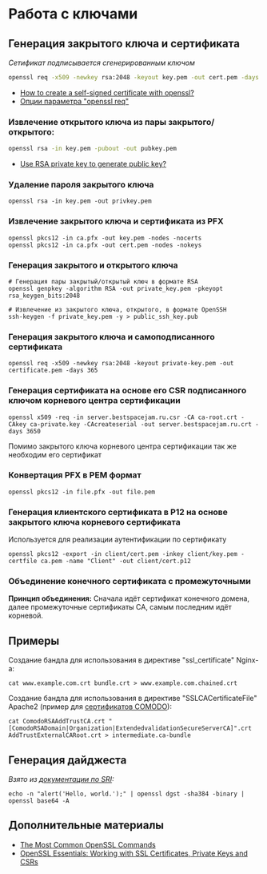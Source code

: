 # Работа с ключами

## Генерация закрытого ключа и сертификата

*Сетификат подписывается сгенерированным ключом*

```bash
openssl req -x509 -newkey rsa:2048 -keyout key.pem -out cert.pem -days 365
```

- [How to create a self-signed certificate with openssl?](https://stackoverflow.com/questions/10175812/how-to-create-a-self-signed-certificate-with-openssl)
- [Опции параметра "openssl req"](https://linux.die.net/man/1/req)


### Извлечение открытого ключа из пары закрытого/открытого:

```bash
openssl rsa -in key.pem -pubout -out pubkey.pem
```

- [Use RSA private key to generate public key?](https://stackoverflow.com/questions/5244129/use-rsa-private-key-to-generate-public-key)


### Удаление пароля закрытого ключа

```
openssl rsa -in key.pem -out privkey.pem
```

### Извлечение закрытого ключа и сертификата из PFX

```shell
openssl pkcs12 -in ca.pfx -out key.pem -nodes -nocerts
openssl pkcs12 -in ca.pfx -out cert.pem -nodes -nokeys
```

### Генерация закрытого и открытого ключа

```shell
# Генерация пары закрытый/открытый ключ в формате RSA
openssl genpkey -algorithm RSA -out private_key.pem -pkeyopt rsa_keygen_bits:2048

# Извлечение из закрытого ключа, открытого, в формате OpenSSH
ssh-keygen -f private_key.pem -y > public_ssh_key.pub
```

### Генерация закрытого ключа и самоподписанного сертификата 

```shell
openssl req -x509 -newkey rsa:2048 -keyout private-key.pem -out certificate.pem -days 365
```

### Генерация сертификата на основе его CSR подписанного ключом корневого центра сертификации 

```
openssl x509 -req -in server.bestspacejam.ru.csr -CA ca-root.crt -CAkey ca-private.key -CAcreateserial -out server.bestspacejam.ru.crt -days 3650
```
Помимо закрытого ключа корневого центра сертификации так же необходим его сертификат


### Конвертация PFX в PEM формат

```shell
openssl pkcs12 -in file.pfx -out file.pem
```


### Генерация клиентского сертификата в P12 на основе закрытого ключа корневого сертификата

Используется для реализации аутентификации по сертификату

```shell
openssl pkcs12 -export -in client/cert.pem -inkey client/key.pem -certfile ca.pem -name "Client" -out client/cert.p12
```

### Объединение конечного сертификата с промежуточными

**Принцип объединения:** Сначала идёт сертификат конечного домена, далее промежуточные сертификаты CA, самым последним идёт корневой.

## Примеры

Создание бандла для использования в директиве "ssl_certificate" Nginx-а:

```shell
cat www.example.com.crt bundle.crt > www.example.com.chained.crt
```

Создание бандла для использования в директиве "SSLCACertificateFile" Apache2 (пример для [сертификатов COMODO](https://support.comodo.com/index.php?/comodo/Knowledgebase/Article/View/620/0/which-is-root-which-is-intermediate)):

```shell
cat ComodoRSAAddTrustCA.crt "[ComodoRSADomain|Organization|ExtendedvalidationSecureServerCA]".crt AddTrustExternalCARoot.crt > intermediate.ca-bundle
```

## Генерация дайджеста
*Взято из [документации по SRI](https://www.w3.org/TR/SRI/):*

```shell
echo -n "alert('Hello, world.');" | openssl dgst -sha384 -binary | openssl base64 -A
```

## Дополнительные материалы

* [The Most Common OpenSSL Commands](https://www.sslshopper.com/article-most-common-openssl-commands.html)
* [OpenSSL Essentials: Working with SSL Certificates, Private Keys and CSRs](https://www.digitalocean.com/community/tutorials/openssl-essentials-working-with-ssl-certificates-private-keys-and-csrs)
